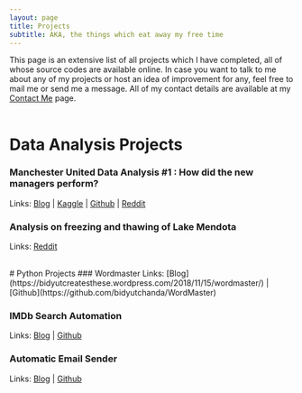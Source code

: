 ```yaml
---
layout: page
title: Projects
subtitle: AKA, the things which eat away my free time
---
```


This page is an extensive list of all projects which I have completed, all of whose source codes are available online. In case you want to talk to me about any of my projects or host an idea of improvement for any, feel free to mail me or send me a message. All of my contact details are available at my [Contact Me](https://bidyutchanda.github.io/aboutme/) page.
<br><br>
# Data Analysis Projects 
### Manchester United Data Analysis #1 : How did the new managers perform? 
Links: [Blog](https://bidyutchanda.github.io/2018-12-14-united1/) | [Kaggle](https://www.kaggle.com/bidyutchanda/manchester-united-data-analysis-1) | [Github](https://github.com/bidyutchanda/Manchester-United-Data-Analysis-1) | [Reddit](https://www.reddit.com/r/dataisbeautiful/comments/a6dm2h/oc_how_manchester_united_fared_in_recent_years/)

### Analysis on freezing and thawing of Lake Mendota  
Links: [Reddit](https://www.reddit.com/r/dataisbeautiful/comments/a2p5f0/battle_dataviz_battle_for_the_month_of_december/ebuvenx)

<br>
# Python Projects
### Wordmaster
Links: [Blog](https://bidyutcreatesthese.wordpress.com/2018/11/15/wordmaster/) | [Github](https://github.com/bidyutchanda/WordMaster)

### IMDb Search Automation
Links: [Blog](https://bidyutchanda.github.io/2018-11-30-imdb/) | [Github](https://github.com/bidyutchanda/IMDbAutomation)

### Automatic Email Sender
Links: [Blog](https://bidyutchanda.github.io/2018-12-07-email/) | [Github](https://github.com/bidyutchanda/AutoEmailSender)
